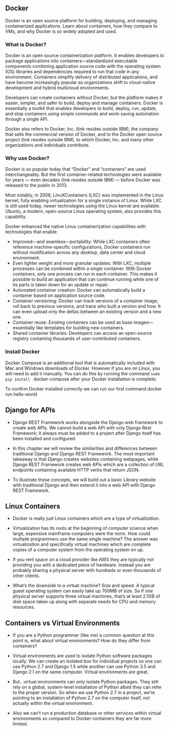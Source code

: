 ## Docker
Docker is an open source platform for building, deploying, and managing containerized applications. Learn about containers, how they compare to VMs, and why Docker is so widely adopted and used.
### What is Docker?
Docker is an open source containerization platform. It enables developers to package applications into containers—standardized executable components combining application source code with the operating system (OS) libraries and dependencies required to run that code in any environment. Containers simplify delivery of distributed applications, and have become increasingly popular as organizations shift to cloud-native development and hybrid multicloud environments.

Developers can create containers without Docker, but the platform makes it easier, simpler, and safer to build, deploy and manage containers. Docker is essentially a toolkit that enables developers to build, deploy, run, update, and stop containers using simple commands and work-saving automation through a single API.

Docker also refers to Docker, Inc. (link resides outside IBM), the company that sells the commercial version of Docker, and to the Docker open source project (link resides outside IBM), to which Docker, Inc. and many other organizations and individuals contribute.

### Why use Docker?
Docker is so popular today that “Docker” and “containers” are used interchangeably. But the first container-related technologies were available for years — even decades (link resides outside IBM) — before Docker was released to the public in 2013. 

Most notably, in 2008, LinuXContainers (LXC) was implemented in the Linux kernel, fully enabling virtualization for a single instance of Linux. While LXC is still used today, newer technologies using the Linux kernel are available. Ubuntu, a modern, open-source Linux operating system, also provides this capability.

Docker enhanced the native Linux containerization capabilities with technologies that enable:

- Improved—and seamless—portability: While LXC containers often reference machine-specific configurations, Docker containers run without modification across any desktop, data center and cloud environment.
- Even lighter weight and more granular updates: With LXC, multiple processes can be combined within a single container. With Docker containers, only one process can run in each container. This makes it possible to build an application that can continue running while one of its parts is taken down for an update or repair.
- Automated container creation: Docker can automatically build a container based on application source code.
- Container versioning: Docker can track versions of a container image, roll back to previous versions, and trace who built a version and how. It can even upload only the deltas between an existing version and a new one.
- Container reuse: Existing containers can be used as base images—essentially like templates for building new containers.
- Shared container libraries: Developers can access an open-source registry containing thousands of user-contributed containers.


### Install Docker
Docker Compose is an additional tool that is automatically included with Mac and Windows downloads of Docker. However if you are on Linux, you will need to add it manually. You can do this by running the command ```sudo pip install ``` 
docker-compose after your Docker installation is complete.


To confirm Docker installed correctly we can run our first command docker run hello-world





## Django for APIs

* Django REST Framework works alongside the Django web framework to create web APIs. We cannot build a web API with only Django Rest Framework; it always must be added to a project after Django itself has been installed and configured.

* In this chapter we will review the similarities and differences between traditional Django and Django REST Framework. The most important takeaway is that Django creates websites containing webpages, while Django REST Framework creates web APIs which are a collection of URL endpoints containing available HTTP verbs that return JSON.

* To illustrate these concepts, we will build out a basic Library website with traditional Django and then extend it into a web API with Django REST Framework.


## Linux Containers

- Docker is really just Linux containers which are a type of virtualization.

- Virtualization has its roots at the beginning of computer science when large, expensive mainframe computers were the norm. How could multiple programmers use the same single machine? The answer was virtualization and specifically virtual machines which are complete copies of a computer system from the operating system on up.

- If you rent space on a cloud provider like AWS they are typically not providing you with a dedicated piece of hardware. Instead you are probably sharing a physical server with hundreds or even thousands of other clients.

- What’s the downside to a virtual machine? Size and speed. A typical guest operating system can easily take up 700MB of size. So if one physical server supports three virtual machines, that’s at least 2.1GB of disk space taken up along with separate needs for CPU and memory resources.
## Containers vs Virtual Environments

- If you are a Python programmer (like me) a common question at this point is, what about virtual environments? How do they differ from containers?

- Virtual environments are used to isolate Python software packages locally. We can create an isolated box for individual projects so one can use Python 2.7 and Django 1.5 while another can use Python 3.5 and Django 2.1 on the same computer. Virtual environments are great.

- But…virtual environments can only isolate Python packages. They still rely on a global, system-level installation of Python albeit they can refer to the proper version. So when we use Python 2.7 in a project, we’re pointing to an installation of Python 2.7 on the computer itself, not actually within the virtual environment.

- Also we can’t run a production database or other services within virtual environments so compared to Docker containers they are far more limited.